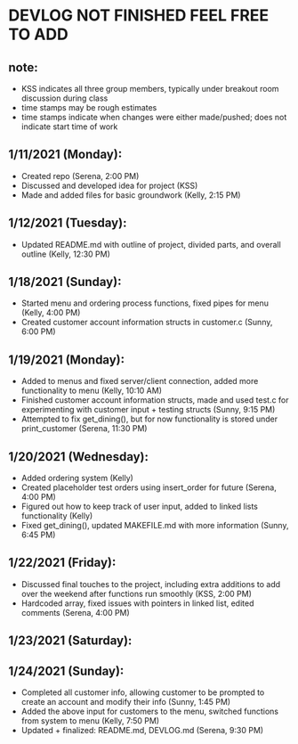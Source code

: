# DEVLOG NOT FINISHED FEEL FREE TO ADD

## note:
- KSS indicates all three group members, typically under breakout room discussion during class
- time stamps may be rough estimates
- time stamps indicate when changes were either made/pushed; does not indicate start time of work

## 1/11/2021 (Monday):
- Created repo (Serena, 2:00 PM)
- Discussed and developed idea for project (KSS)
- Made and added files for basic groundwork (Kelly, 2:15 PM)

## 1/12/2021 (Tuesday):
- Updated README.md with outline of project, divided parts, and overall outline (Kelly, 12:30 PM)

## 1/18/2021 (Sunday):
- Started menu and ordering process functions, fixed pipes for menu (Kelly, 4:00 PM)
- Created customer account information structs in customer.c (Sunny, 6:00 PM)

## 1/19/2021 (Monday):
- Added to menus and fixed server/client connection, added more functionality to menu (Kelly, 10:10 AM)
- Finished customer account information structs, made and used test.c for experimenting with customer input + testing structs (Sunny, 9:15 PM)
- Attempted to fix get_dining(), but for now functionality is stored under print_customer (Serena, 11:30 PM)

## 1/20/2021 (Wednesday):
- Added ordering system (Kelly)
- Created placeholder test orders using insert_order for future (Serena, 4:00 PM)
- Figured out how to keep track of user input, added to linked lists functionality (Kelly)
- Fixed get_dining(), updated MAKEFILE.md with more information (Sunny, 6:45 PM)

## 1/22/2021 (Friday):
- Discussed final touches to the project, including extra additions to add over the weekend after functions run smoothly (KSS, 2:00 PM)
- Hardcoded array, fixed issues with pointers in linked list, edited comments (Serena, 4:00 PM)

## 1/23/2021 (Saturday):

## 1/24/2021 (Sunday):
- Completed all customer info, allowing customer to be prompted to create an account and modify their info (Sunny, 1:45 PM)
- Added the above input for customers to the menu, switched functions from system to menu (Kelly, 7:50 PM)
- Updated + finalized: README.md, DEVLOG.md (Serena, 9:30 PM)
